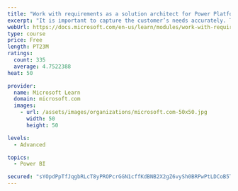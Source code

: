```yaml
---
title: "Work with requirements as a solution architect for Power Platform and Dynamics 365"
excerpt: "It is important to capture the customer’s needs accurately. This module explains how to capture requirements and identify functional and non-functional items."
webUrl: https://docs.microsoft.com/en-us/learn/modules/work-with-requirements/
type: course
price: Free
length: PT23M
ratings:
  count: 335
  average: 4.7522388
heat: 50

provider:
  name: Microsoft Learn
  domain: microsoft.com
  images:
    - url: /assets/images/organizations/microsoft.com-50x50.jpg
      width: 50
      height: 50

levels:
  - Advanced

topics:
  - Power BI

secured: "sYOpdPpTfJqgbRLcT8yPROPcrGGN1cffKdBNB2X2gZ6vySh0BRPwPtLDCoB5TqW3BrF7MhjUEZeNbU9E/yRVGMHv+3q/LGnv6rTCAKtVMHfGu9i7EJY83PtiXgSP5ougKYxhdhFdq3zqDDTrr1lgZd3PqDWT26ERiNYP68ljyl35l1vduJsvcPUgJfZNxASf5EKJkw41QRhjHIwRmSb95jubgjd+lnXnglsktpf0tqxftW5tZRBXqwWsy9ZqyxzCG9ABWtShxXHMGB93XHqW9Z3CUINvyk9CHhF0/Cq7dj9Q3Ti+JjQHP6qG5vI1UWbksaiNvgH+F/e2LjdhJI0XD3EAGprGkTRmDH9f7MM/n6PMTQ0oX+J1XxELUu4uLkto3AfFULh6ce04nJrWe7p++kqKnDLMgV3KXdLdbe9WKKE=;p6BGPDR2PgfM+SBr9zlV4g=="
---
```



